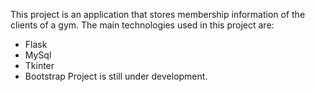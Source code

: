 This project is an application that stores membership information of the clients of a gym. 
The main technologies used in this project are:
- Flask
- MySql
- Tkinter
- Bootstrap
Project is still under development.
